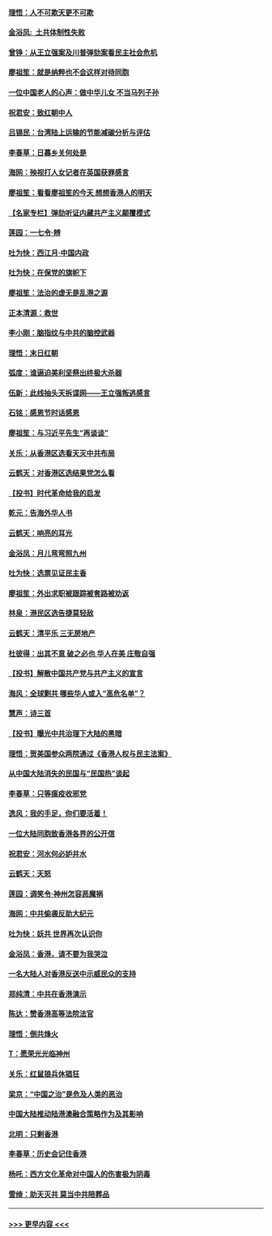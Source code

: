 #### [理悟：人不可欺天更不可欺](../pages/nsc993/n11699657.md?t=12041722) 
#### [金浴凤:  土共体制性失败](../pages/nsc993/n11699361.md?t=12041722) 
#### [曾铮：从王立强案及川普弹劾案看民主社会危机](../pages/nsc993/n11699318.md?t=12041722) 
#### [廖祖笙：就是纳粹也不会这样对待同胞](../pages/nsc993/n11697658.md?t=12041722) 
#### [一位中国老人的心声：做中华儿女 不当马列子孙](../pages/nsc993/n11697525.md?t=12041722) 
#### [祝君安：致红朝中人](../pages/nsc993/n11697518.md?t=12041722) 
#### [吕锡民：台湾陆上运输的节能减碳分析与评估](../pages/nsc993/n11694983.md?t=12041722) 
#### [李春草：日暮乡关何处是](../pages/nsc993/n11694805.md?t=12041722) 
#### [海网：殃视打人女记者在英国获罪感言](../pages/nsc993/n11693832.md?t=12041722) 
#### [廖祖笙：看看廖祖笙的今天 想想香港人的明天](../pages/nsc993/n11693707.md?t=12041722) 
#### [【名家专栏】弹劾听证内藏共产主义颠覆模式](../pages/nsc993/n11693563.md?t=12041722) 
#### [莲园：一七令‧辨](../pages/nsc993/n11692558.md?t=12041722) 
#### [吐为快：西江月·中国内政](../pages/nsc993/n11692071.md?t=12041722) 
#### [吐为快：在保党的旗帜下](../pages/nsc993/n11691188.md?t=12041722) 
#### [廖祖笙：法治的虚无是乱港之源](../pages/nsc993/n11690605.md?t=12041722) 
#### [正本清源：救世](../pages/nsc993/n11689134.md?t=12041722) 
#### [李小刚：脑指纹与中共的脑控武器](../pages/nsc993/n11688900.md?t=12041722) 
#### [理悟：末日红朝](../pages/nsc993/n11688829.md?t=12041722) 
#### [弧度：谁逼迫美利坚祭出终极大杀器](../pages/nsc993/n11688735.md?t=12041722) 
#### [伍新：此线抽头天拆谍网——王立强叛逃感言](../pages/nsc993/n11687981.md?t=12041722) 
#### [石铭：感恩节时话感恩](../pages/nsc993/n11687568.md?t=12041722) 
#### [廖祖笙：与习近平先生“再谈谈”](../pages/nsc993/n11687005.md?t=12041722) 
#### [关乐：从香港区选看天灭中共布局](../pages/nsc993/n11686647.md?t=12041722) 
#### [云鹤天：对香港区选结果党怎么看](../pages/nsc993/n11686216.md?t=12041722) 
#### [【投书】时代革命给我的启发](../pages/nsc993/n11684287.md?t=12041722) 
#### [乾元：告海外华人书](../pages/nsc993/n11684044.md?t=12041722) 
#### [云鹤天：响亮的耳光](../pages/nsc993/n11684254.md?t=12041722) 
#### [金浴凤：月儿弯弯照九州](../pages/nsc993/n11684231.md?t=12041722) 
#### [吐为快：选票见证民主香](../pages/nsc993/n11684206.md?t=12041722) 
#### [廖祖笙：外出求职被跟踪被套路被劝返](../pages/nsc993/n11683874.md?t=12041722) 
#### [林泉：港民区选告捷莫轻敌](../pages/nsc993/n11683930.md?t=12041722) 
#### [云鹤天：清平乐 三无房地产](../pages/nsc993/n11681521.md?t=12041722) 
#### [杜彼得：出其不意 破之必也 华人在美 庄敬自强](../pages/nsc993/n11679554.md?t=12041722) 
#### [【投书】解散中国共产党与共产主义的宣言](../pages/nsc993/n11679177.md?t=12041722) 
#### [海风：全球剿共 哪些华人或入“高危名单”？](../pages/nsc993/n11678617.md?t=12041722) 
#### [慧声：诗三首](../pages/nsc993/n11678848.md?t=12041722) 
#### [【投书】曝光中共治理下大陆的黑暗](../pages/nsc993/n11678674.md?t=12041722) 
#### [理悟：贺美国参众两院通过《香港人权与民主法案》](../pages/nsc993/n11678104.md?t=12041722) 
#### [从中国大陆消失的民国与“民国热”谈起](../pages/nsc993/n11678075.md?t=12041722) 
#### [李春草：只等瘟疫收邪党](../pages/nsc993/n11677308.md?t=12041722) 
#### [逸风：我的手足，你们要活着！](../pages/nsc993/n11676352.md?t=12041722) 
#### [一位大陆同胞致香港各界的公开信](../pages/nsc993/n11675761.md?t=12041722) 
#### [祝君安：河水何必妒井水](../pages/nsc993/n11675746.md?t=12041722) 
#### [云鹤天：天怒](../pages/nsc993/n11675718.md?t=12041722) 
#### [莲园：调笑令‧神州怎容恶魔祸](../pages/nsc993/n11675648.md?t=12041722) 
#### [海网：中共偷袭反助大纪元](../pages/nsc993/n11673515.md?t=12041722) 
#### [吐为快：妖共 世界再次认识你](../pages/nsc993/n11673506.md?t=12041722) 
#### [金浴凤：香港，请不要为我哭泣](../pages/nsc993/n11673248.md?t=12041722) 
#### [一名大陆人对香港反送中示威民众的支持](../pages/nsc993/n11672615.md?t=12041722) 
#### [郑纯清：中共在香港演示](../pages/nsc993/n11670539.md?t=12041722) 
#### [陈达：赞香港高等法院法官](../pages/nsc993/n11669542.md?t=12041722) 
#### [理悟：倒共烽火](../pages/nsc993/n11668844.md?t=12041722) 
#### [T：愿荣光光临神州](../pages/nsc993/n11668421.md?t=12041722) 
#### [关乐：红鼠狼兵休猖狂](../pages/nsc993/n11668378.md?t=12041722) 
#### [梁京：“中国之治”是危及人类的恶治](../pages/nsc993/n11668328.md?t=12041722) 
#### [中国大陆推动陆港澳融合策略作为及其影响](../pages/nsc993/n11668157.md?t=12041722) 
#### [北明：只剩香港](../pages/nsc993/n11668002.md?t=12041722) 
#### [李春草：历史会记住香港](../pages/nsc993/n11667927.md?t=12041722) 
#### [杨吒：西方文化革命对中国人的伤害极为阴毒](../pages/nsc993/n11664521.md?t=12041722) 
#### [雪绮：助天灭共 莫当中共陪葬品](../pages/nsc993/n11662650.md?t=12041722) 

----
#### [ >>> 更早内容 <<< ](../indexes/nsc993-earlier.md)
